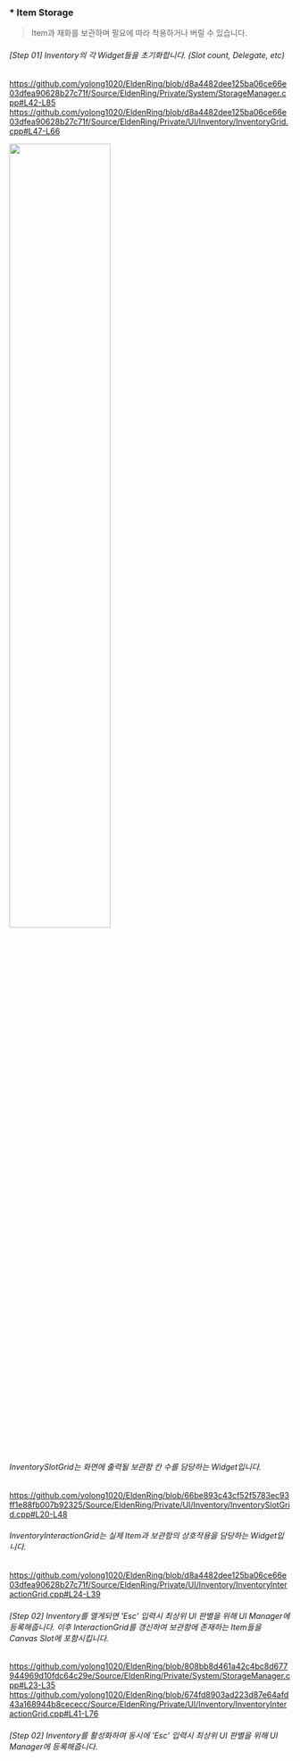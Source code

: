 
### * Item Storage
  > Item과 재화를 보관하며 필요에 따라 착용하거나 버릴 수 있습니다.

  ###### [Step 01] Inventory의 각 Widget들을 초기화합니다. (Slot count, Delegate, etc)
  https://github.com/yolong1020/EldenRing/blob/d8a4482dee125ba06ce66e03dfea90628b27c71f/Source/EldenRing/Private/System/StorageManager.cpp#L42-L85
  https://github.com/yolong1020/EldenRing/blob/d8a4482dee125ba06ce66e03dfea90628b27c71f/Source/EldenRing/Private/UI/Inventory/InventoryGrid.cpp#L47-L66
  </br>
  
  <img src="https://github.com/yolong1020/EldenRing/assets/87303898/f37436e7-ffbe-409c-9bcd-98da953456e8" width="60%" height="60%">
  
  ###### InventorySlotGrid는 화면에 출력될 보관함 칸 수를 담당하는 Widget입니다.
  https://github.com/yolong1020/EldenRing/blob/66be893c43cf52f5783ec93ff1e88fb007b92325/Source/EldenRing/Private/UI/Inventory/InventorySlotGrid.cpp#L20-L48
  ###### InventoryInteractionGrid는 실제 Item과 보관함의 상호작용을 담당하는 Widget입니다.
  https://github.com/yolong1020/EldenRing/blob/d8a4482dee125ba06ce66e03dfea90628b27c71f/Source/EldenRing/Private/UI/Inventory/InventoryInteractionGrid.cpp#L24-L39
  </br>

  ###### [Step 02] Inventory를 열게되면 'Esc' 입력시 최상위 UI 판별을 위해 UI Manager에 등록해줍니다. 이후 InteractionGrid를 갱신하여 보관함에 존재하는 Item들을 Canvas Slot에 포함시킵니다.
  https://github.com/yolong1020/EldenRing/blob/808bb8d461a42c4bc8d677944969d10fdc64c29e/Source/EldenRing/Private/System/StorageManager.cpp#L23-L35
  https://github.com/yolong1020/EldenRing/blob/674fd8903ad223d87e64afd43a168944b8cececc/Source/EldenRing/Private/UI/Inventory/InventoryInteractionGrid.cpp#L41-L76
  </br>

  ###### [Step 02] Inventory를 활성화하며 동시에 'Esc' 입력시 최상위 UI 판별을 위해 UI Manager에 등록해줍니다.
  </br>
